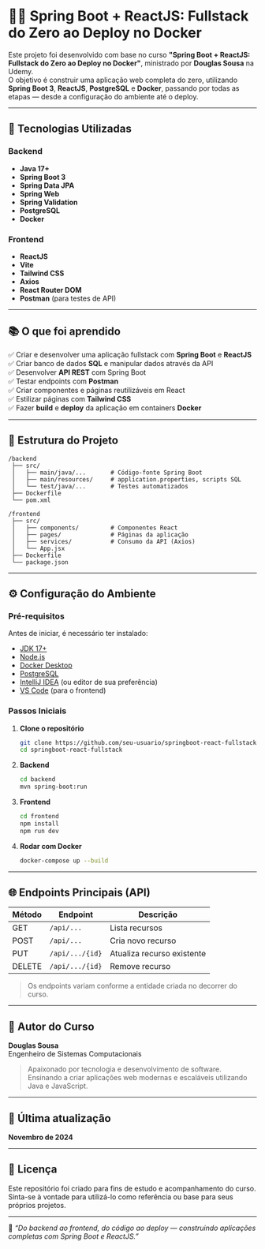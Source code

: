 # 🧑‍💻 Spring Boot + ReactJS: Fullstack do Zero ao Deploy no Docker

Este projeto foi desenvolvido com base no curso **"Spring Boot + ReactJS: Fullstack do Zero ao Deploy no Docker"**, ministrado por **Douglas Sousa** na Udemy.  
O objetivo é construir uma aplicação web completa do zero, utilizando **Spring Boot 3**, **ReactJS**, **PostgreSQL** e **Docker**, passando por todas as etapas — desde a configuração do ambiente até o deploy.

---

## 🚀 Tecnologias Utilizadas

### Backend
- **Java 17+**
- **Spring Boot 3**
- **Spring Data JPA**
- **Spring Web**
- **Spring Validation**
- **PostgreSQL**
- **Docker**

### Frontend
- **ReactJS**
- **Vite**
- **Tailwind CSS**
- **Axios**
- **React Router DOM**
- **Postman** (para testes de API)

---

## 📚 O que foi aprendido

✅ Criar e desenvolver uma aplicação fullstack com **Spring Boot** e **ReactJS**  
✅ Criar banco de dados **SQL** e manipular dados através da API  
✅ Desenvolver **API REST** com Spring Boot  
✅ Testar endpoints com **Postman**  
✅ Criar componentes e páginas reutilizáveis em React  
✅ Estilizar páginas com **Tailwind CSS**  
✅ Fazer **build** e **deploy** da aplicação em containers **Docker**

---

## 🧩 Estrutura do Projeto

```
/backend
 ├── src/
 │   ├── main/java/...       # Código-fonte Spring Boot
 │   ├── main/resources/     # application.properties, scripts SQL
 │   └── test/java/...       # Testes automatizados
 ├── Dockerfile
 └── pom.xml

/frontend
 ├── src/
 │   ├── components/         # Componentes React
 │   ├── pages/              # Páginas da aplicação
 │   ├── services/           # Consumo da API (Axios)
 │   └── App.jsx
 ├── Dockerfile
 └── package.json
```

---

## ⚙️ Configuração do Ambiente

### Pré-requisitos

Antes de iniciar, é necessário ter instalado:
- [JDK 17+](https://adoptium.net/)
- [Node.js](https://nodejs.org/)
- [Docker Desktop](https://www.docker.com/)
- [PostgreSQL](https://www.postgresql.org/)
- [IntelliJ IDEA](https://www.jetbrains.com/idea/) (ou editor de sua preferência)
- [VS Code](https://code.visualstudio.com/) (para o frontend)

### Passos Iniciais

1. **Clone o repositório**
   ```bash
   git clone https://github.com/seu-usuario/springboot-react-fullstack.git
   cd springboot-react-fullstack
   ```

2. **Backend**
   ```bash
   cd backend
   mvn spring-boot:run
   ```

3. **Frontend**
   ```bash
   cd frontend
   npm install
   npm run dev
   ```

4. **Rodar com Docker**
   ```bash
   docker-compose up --build
   ```

---

## 🌐 Endpoints Principais (API)

| Método | Endpoint        | Descrição                   |
|--------|------------------|------------------------------|
| GET    | `/api/...`       | Lista recursos               |
| POST   | `/api/...`       | Cria novo recurso            |
| PUT    | `/api/.../{id}`  | Atualiza recurso existente   |
| DELETE | `/api/.../{id}`  | Remove recurso               |

> Os endpoints variam conforme a entidade criada no decorrer do curso.

---

## 🧠 Autor do Curso

**Douglas Sousa**  
Engenheiro de Sistemas Computacionais
> Apaixonado por tecnologia e desenvolvimento de software.  
> Ensinando a criar aplicações web modernas e escaláveis utilizando Java e JavaScript.

---

## 📅 Última atualização
**Novembro de 2024**

---

## 📝 Licença
Este repositório foi criado para fins de estudo e acompanhamento do curso.  
Sinta-se à vontade para utilizá-lo como referência ou base para seus próprios projetos.

---

🎯 *“Do backend ao frontend, do código ao deploy — construindo aplicações completas com Spring Boot e ReactJS.”*
